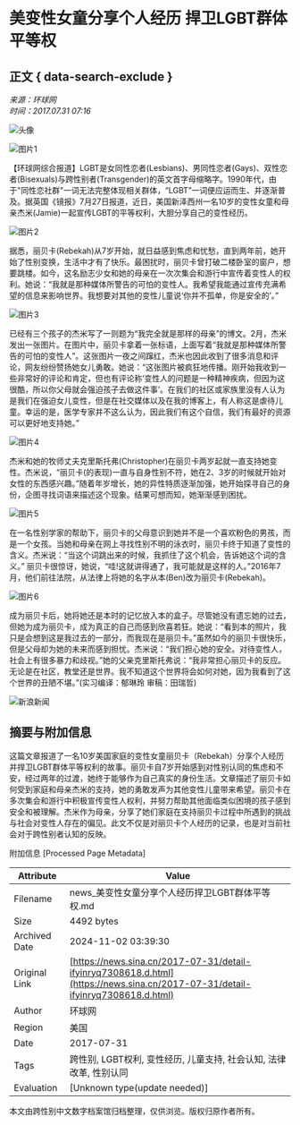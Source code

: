 # 美变性女童分享个人经历 捍卫LGBT群体平等权

## 正文 { data-search-exclude }


*来源：环球网*  
*时间：2017.07.31 07:16*

![头像](https://n.sinaimg.cn/default/622af858/20181010/default_avatar.jpg)

![图片1](https://k.sinaimg.cn/n/translate/20170731/xbrz-fyiphwc3951017.jpg/w700d1q75cms.jpg?by=cms_fixed_width)

【环球网综合报道】LGBT是女同性恋者(Lesbians)、男同性恋者(Gays)、双性恋者(Bisexuals)与跨性别者(Transgender)的英文首字母缩略字。1990年代，由于"同性恋社群"一词无法完整体现相关群体，“LGBT”一词便应运而生、并逐渐普及。据英国《镜报》7月27日报道，近日，美国新泽西州一名10岁的变性女童和母亲杰米(Jamie)一起宣传LGBT的平等权利，大胆分享自己的变性经历。

![图片2](https://k.sinaimg.cn/n/translate/20170731/ZTGv-fyiphwc3951022.jpg/w700d1q75cms.jpg?by=cms_fixed_width)

据悉，丽贝卡(Rebekah)从7岁开始，就日益感到焦虑和忧愁，直到两年前，她开始了性别变换，生活中才有了快乐。最困扰时，丽贝卡曾打破二楼卧室的窗户，想要跳楼。如今，这名励志少女和她的母亲在一次次集会和游行中宣传着变性人的权利。她说：“我就是那种媒体所警告的可怕的变性人。我希望我能通过宣传充满希望的信息来影响世界。我想要对其他的变性儿童说‘你并不孤单，你是安全的’。”

![图片3](https://k.sinaimg.cn/n/translate/20170731/yh1Q-fyiphwc3951028.jpg/w700d1q75cms.jpg?by=cms_fixed_width)

已经有三个孩子的杰米写了一则题为“我完全就是那样的母亲”的博文。2月，杰米发出一张图片。在图片中，丽贝卡拿着一张标语，上面写着“我就是那种媒体所警告的可怕的变性人”。这张图片一夜之间蹿红，杰米也因此收到了很多消息和评论，网友纷纷赞扬她女儿勇敢。她说：“这张图片被疯狂地传播。刚开始我收到一些非常好的评论和肯定，但也有评论称‘变性人的问题是一种精神疾病，但因为这很酷，所以你父母就会强迫孩子去做这件事’。在我们的社区或家族里没有人认为是我们在强迫女儿变性，但是在社交媒体以及在我的博客上，有人称这是虐待儿童。幸运的是，医学专家并不这么认为，因此我们有这个自信，我们有最好的资源可以更好地支持她。”

![图片4](https://k.sinaimg.cn/n/translate/20170731/FsxN-fyinvyk2585087.jpg/w700d1q75cms.jpg?by=cms_fixed_width)

杰米和她的牧师丈夫克里斯托弗(Christopher)在丽贝卡两岁起就一直支持她变性。杰米说，“丽贝卡(的表现)一直与自身性别不符，她在2、3岁的时候就开始对女性的东西感兴趣。”随着年岁增长，她的异性特质逐渐加强，她开始探寻自己的身份，企图寻找词语来描述这个现象。结果可想而知，她渐渐感到困扰。

![图片5](https://k.sinaimg.cn/n/translate/20170731/cQKd-fyinvys9414654.jpg/w700d1q75cms.jpg?by=cms_fixed_width)

在一名性别学家的帮助下，丽贝卡的父母意识到她并不是一个喜欢粉色的男孩，而是一个女孩。当她和母亲在网上寻找性别不明的泳衣时，丽贝卡终于知道了变性的含义。杰米说：“当这个词跳出来的时候，我抓住了这个机会，告诉她这个词的含义。” 丽贝卡很惊讶，她说，“哇!这就讲得通了，我可能就是这样的人。”2016年7月，他们前往法院，从法律上将她的名字从本(Ben)改为丽贝卡(Rebekah)。

![图片6](https://k.sinaimg.cn/n/translate/20170731/JlJS-fyinvwu3825120.jpg/w700d1q75cms.jpg?by=cms_fixed_width)

成为丽贝卡后，她将她还是本时的记忆放入本的盒子。尽管她没有遗忘她的过去，但她为成为丽贝卡，成为真正的自己而感到欣喜若狂。她说：“看到本的照片，我只是会想到这是我过去的一部分，而我现在是丽贝卡。”虽然如今的丽贝卡很快乐，但是父母却为她的未来而感到担忧。杰米说：“我们担心她的安全。对待变性人，社会上有很多暴力和歧视。”她的父亲克里斯托弗说：“我非常担心丽贝卡的反应。无论是在社区，教堂还是世界。我不知道这个世界将会如何对她，因为我看到了这个世界的丑陋不堪。”(实习编译：郁琳玲 审稿：田瑞哲)

![新浪新闻](https://n.sinaimg.cn/default/80905340/20200331/sinalogo.png)

## 摘要与附加信息

<!-- tcd_abstract -->
这篇文章报道了一名10岁美国家庭的变性女童丽贝卡（Rebekah）分享个人经历并捍卫LGBT群体平等权利的故事。丽贝卡自7岁开始感到对性别认同的焦虑和不安，经过两年的过渡，她终于能够作为自己真实的身份生活。文章描述了丽贝卡如何受到家庭和母亲杰米的支持，她的勇敢发声为其他变性儿童带来希望。丽贝卡在多次集会和游行中积极宣传变性人权利，并努力帮助其他面临类似困境的孩子感到安全和被理解。杰米作为母亲，分享了她们家庭在支持丽贝卡过程中所遇到的挑战与社会对变性人存在的偏见。此文不仅是对丽贝卡个人经历的记录，也是对当前社会对于跨性别者认知的反映。
<!-- tcd_abstract_end -->

附加信息 [Processed Page Metadata]

| Attribute       | Value                                  |
|-----------------|----------------------------------------|
| Filename        | news_美变性女童分享个人经历捍卫LGBT群体平等权.md                             |
| Size            | 4492 bytes                           |
| Archived Date   | 2024-11-02 03:39:30                             |
| Original Link   | [https://news.sina.cn/2017-07-31/detail-ifyinryq7308618.d.html](https://news.sina.cn/2017-07-31/detail-ifyinryq7308618.d.html)                       |
| Author          | 环球网                               |
| Region          | 美国                               |
| Date            | 2017-07-31                                 |
| Tags            | 跨性别, LGBT权利, 变性经历, 儿童支持, 社会认知, 法律改革, 性别认同                                 |
| Evaluation            | [Unknown type(update needed)]                                 |
<!-- tcd_table_end -->

本文由跨性别中文数字档案馆归档整理，仅供浏览。版权归原作者所有。
